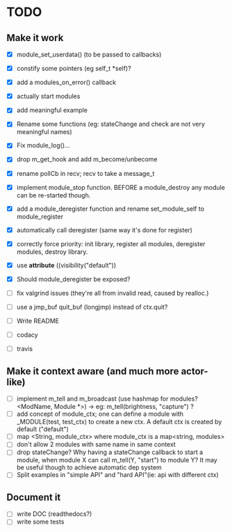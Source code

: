 # TODO

## Make it work

- [x] module_set_userdata() (to be passed to callbacks)
- [x] constify some pointers (eg self_t *self)?
- [x] add a modules_on_error() callback
- [x] actually start modules
- [x] add meaningful example
- [x] Rename some functions (eg: stateChange and check are not very meaningful names)
- [x] Fix module_log()...
- [x] drop m_get_hook and add m_become/unbecome
- [x] rename pollCb in recv; recv to take a message_t
- [x] implement module_stop function. BEFORE a module_destroy any module can be re-started though.
- [x] add a module_deregister function and rename set_module_self to module_register
- [x] automatically call deregister (same way it's done for register)
- [x] correctly force priority: init library, register all modules, deregister modules, destroy library.

- [x] use  __attribute__ ((visibility("default"))
- [x] Should module_deregister be exposed?

- [ ] fix valgrind issues (they're all from invalid read, caused by realloc.)

- [ ] use a jmp_buf quit_buf (longjmp) instead of ctx.quit?

- [ ] Write README
- [ ] codacy
- [ ] travis

## Make it context aware (and much more actor-like)

- [ ] implement m_tell and m_broadcast (use hashmap for modules? <ModName, Module *>) -> eg: m_tell(brightness, "capture") ?
- [ ] add concept of module_ctx; one can define a module with _MODULE(test, test_ctx) to create a new ctx. A default ctx is created by default ("default")
- [ ] map <String, module_ctx> where module_ctx is a map<string, modules>
- [ ] don't allow 2 modules with same name in same context
- [ ] drop stateChange? Why having a stateChange callback to start a module, when module X can call m_tell(Y, "start") to module Y? It may be useful though to achieve automatic dep system 
- [ ] Split examples in "simple API" and "hard API"(ie: api with different ctx)

## Document it

- [ ] write DOC (readthedocs?)
- [ ] write some tests
